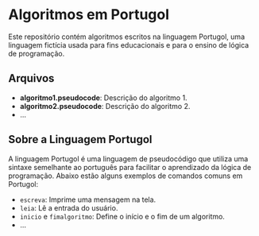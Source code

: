# Algoritmos em Portugol

Este repositório contém algoritmos escritos na linguagem Portugol, uma linguagem fictícia usada para fins educacionais e para o ensino de lógica de programação.

## Arquivos

- **algoritmo1.pseudocode**: Descrição do algoritmo 1.
- **algoritmo2.pseudocode**: Descrição do algoritmo 2.
- ...

## Sobre a Linguagem Portugol

A linguagem Portugol é uma linguagem de pseudocódigo que utiliza uma sintaxe semelhante ao português para facilitar o aprendizado da lógica de programação. Abaixo estão alguns exemplos de comandos comuns em Portugol:
- `escreva`: Imprime uma mensagem na tela.
- `leia`: Lê a entrada do usuário.
- `inicio` e `fimalgoritmo`: Define o início e o fim de um algoritmo.
- ...



